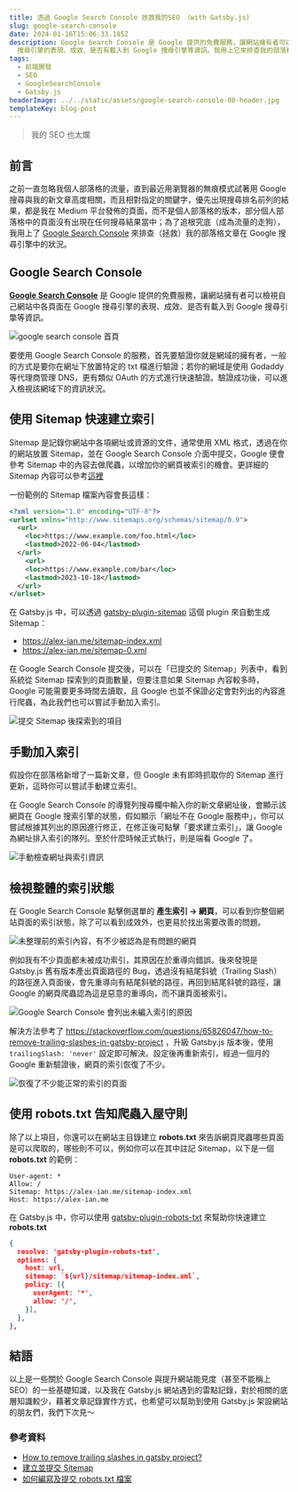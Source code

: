 ```yaml
---
title: 透過 Google Search Console 拯救我的SEO （with Gatsby.js)
slug: google-search-console
date: 2024-01-16T15:06:33.185Z
description: Google Search Console 是 Google 提供的免費服務，讓網站擁有者可以檢視自己網站中各頁面在 Google
  搜尋引擎的表現、成效、是否有載入到 Google 搜尋引撆等資訊。我用上它來排查我的部落格文章在 Google 搜尋引擎中的狀況。
tags:
  - 前端開發
  - SEO
  - GoogleSearchConsole
  - Gatsby.js
headerImage: ../../static/assets/google-search-console-00-header.jpg
templateKey: blog-post
---
```

> 我的 SEO 也太爛

## 前言

之前一直忽略我個人部落格的流量，直到最近用瀏覽器的無痕模式試著用 Google 搜尋與我的新文章高度相關，而且相對指定的關鍵字，優先出現搜尋排名前列的結果，都是我在 Medium 平台發佈的頁面，而不是個人部落格的版本，部分個人部落格中的頁面沒有出現在任何搜尋結果當中；為了追根究底（成為流量的走狗），我用上了 [Google Search Console](https://search.google.com/search-console) 來排查（拯救）我的部落格文章在 Google 搜尋引擎中的狀況。

## **Google Search Console**

**[Google Search Console](https://search.google.com/search-console/about)** 是 Google 提供的免費服務，讓網站擁有者可以檢視自己網站中各頁面在 Google 搜尋引擎的表現、成效、是否有載入到 Google 搜尋引撆等資訊。

![google search console 首頁](../../static/assets/google-search-console-01.png "google search console 首頁")

要使用 Google Search Console 的服務，首先要驗證你就是網域的擁有者，一般的方式是要你在網址下放置特定的 txt 檔進行驗證；若你的網域是使用 Godaddy 等代理商管理 DNS，更有類似 OAuth 的方式進行快速驗證。驗證成功後，可以進入檢視該網域下的資訊狀況。

## 使用 Sitemap 快速建立索引

Sitemap 是記錄你網站中各項網址或資源的文件，通常使用 XML 格式，透過在你的網站放置 Sitemap，並在 Google Search Console 介面中提交，Google 便會參考 Sitemap 中的內容去做爬蟲，以增加你的網頁被索引的機會。更詳細的 Sitemap 內容可以參考[這裡](https://developers.google.com/search/docs/crawling-indexing/sitemaps/build-sitemap?hl=zh-tw#sitemapformat)

一份範例的 Sitemap 檔案內容會長這樣：

```xml
<?xml version="1.0" encoding="UTF-8"?>
<urlset xmlns="http://www.sitemaps.org/schemas/sitemap/0.9">
  <url>
    <loc>https://www.example.com/foo.html</loc>
    <lastmod>2022-06-04</lastmod>
  </url>
	<url>
    <loc>https://www.example.com/bar</loc>
    <lastmod>2023-10-18</lastmod>
  </url>
</urlset>
```

在 Gatsby.js 中，可以透過 [gatsby-plugin-sitemap](https://www.npmjs.com/package/gatsby-plugin-sitemap) 這個 plugin 來自動生成 Sitemap：

* <https://alex-ian.me/sitemap-index.xml>
* <https://alex-ian.me/sitemap-0.xml>

在 Google Search Console 提交後，可以在「已提交的 Sitemap」列表中，看到系統從 Sitemap 探索到的頁面數量，但要注意如果 Sitemap 內容較多時，Google 可能需要更多時間去讀取，且 Google 也並不保證必定會對列出的內容進行爬蟲，為此我們也可以嘗試手動加入索引。

![提交 Sitemap 後探索到的項目](../../static/assets/google-search-console-02.png "提交 Sitemap 後探索到的項目")

## 手動加入索引

假設你在部落格新增了一篇新文章，但 Google 未有即時抓取你的 Sitemap 進行更新，這時你可以嘗試手動建立索引。

在 Google Search Console 的導覽列搜尋欄中輸入你的新文章網址後，會顯示該網頁在 Google 搜索引擎的狀態，假如顯示「網址不在 Google 服務中」，你可以嘗試根據其列出的原因進行修正，在修正後可點擊「要求建立索引」，讓 Google 為網址排入索引的隊列。至於什麼時候正式執行，則是端看 Google 了。

![手動檢查網址與索引資訊](../../static/assets/google-search-console-03.png "手動檢查網址與索引資訊")

## 檢視整體的索引狀態

在 Google Search Console 點擊側選單的 **產生索引 → 網頁**，可以看到你整個網站頁面的索引狀態，除了可以看到成效外，也更易於找出需要改善的問題。

![未整理前的索引內容，有不少被認為是有問題的網頁](../../static/assets/google-search-console-04.png "未整理前的索引內容，有不少被認為是有問題的網頁")

例如我有不少頁面都未被成功索引，其原因在於重導向錯誤。後來發現是 Gatsby.js 舊有版本產出頁面路徑的 Bug，透過沒有結尾斜號（Trailing Slash）的路徑進入頁面後，會先重導向有結尾斜號的路徑，再回到結尾斜號的路徑，讓 Google 的網頁爬蟲認為這是惡意的重導向，而不讓頁面被索引。

![Google Search Console 會列出未編入索引的原因](../../static/assets/google-search-console-05.png "Google Search Console 會列出未編入索引的原因")

解決方法參考了 <https://stackoverflow.com/questions/65826047/how-to-remove-trailing-slashes-in-gatsby-project> ，升級 Gatsby.js 版本後，使用 `trailingSlash: 'never'` 設定即可解決。設定後再重新索引，經過一個月的 Google 重新驗證後，網頁的索引恢復了不少。

![恢復了不少能正常的索引的頁面](../../static/assets/google-search-console-06.png "恢復了不少能正常的索引的頁面")

## 使用 robots.txt 告知爬蟲入屋守則

除了以上項目，你還可以在網站主目錄建立 **robots.txt** 來告訴網頁爬蟲哪些頁面是可以爬取的，哪些則不可以，例如你可以在其中註記 Sitemap，以下是一個 **robots.txt** 的範例：

```
User-agent: *
Allow: /
Sitemap: https://alex-ian.me/sitemap-index.xml
Host: https://alex-ian.me
```

在 Gatsby.js 中，你可以使用 [gatsby-plugin-robots-txt](https://www.npmjs.com/package/gatsby-plugin-robots-txt) 來幫助你快速建立 **robots.txt**

```json
{
  resolve: 'gatsby-plugin-robots-txt',
  options: {
    host: url,
    sitemap: `${url}/sitemap/sitemap-index.xml`,
    policy: [{
      userAgent: '*',
      allow: '/',
    }],
  },
},
```

## 結語

以上是一些關於 Google Search Console 與提升網站能見度（甚至不能稱上 SEO）的一些基礎知識，以及我在 Gatsby.js 網站遇到的雷點記錄，對於相關的底層知識較少，藉著文章記錄實作方式，也希望可以幫助到使用 Gatsby.js 架設網站的朋友們，我們下次見～

### 參考資料

* [How to remove trailing slashes in gatsby project?](https://stackoverflow.com/questions/65826047/how-to-remove-trailing-slashes-in-gatsby-project)
* [建立並提交 Sitemap](https://developers.google.com/search/docs/crawling-indexing/sitemaps/build-sitemap?hl=zh-tw)
* [如何編寫及提交 robots.txt 檔案](https://developers.google.com/search/docs/crawling-indexing/robots/create-robots-txt?hl=zh-tw)